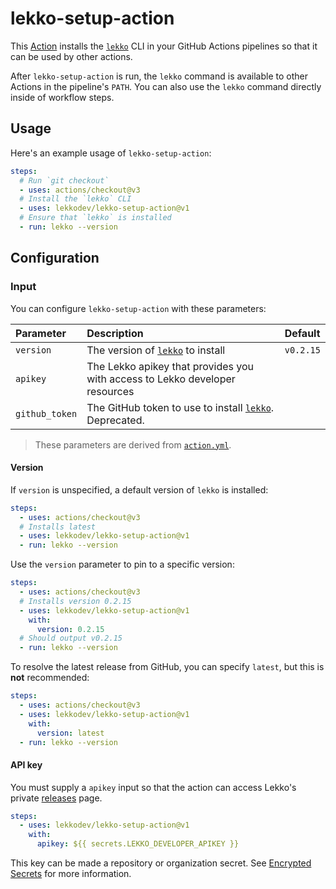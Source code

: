 # lekko-setup-action

This [Action] installs the [`lekko`][lekko-cli] CLI in your GitHub Actions pipelines so that it can be
used by other actions.

After `lekko-setup-action` is run, the `lekko` command is available to other Actions in the pipeline's
`PATH`. You can also use the `lekko` command directly inside of workflow steps.

## Usage

Here's an example usage of `lekko-setup-action`:

```yaml
steps:
  # Run `git checkout`
  - uses: actions/checkout@v3
  # Install the `lekko` CLI
  - uses: lekkodev/lekko-setup-action@v1
  # Ensure that `lekko` is installed
  - run: lekko --version
```

## Configuration

### Input

You can configure `lekko-setup-action` with these parameters:

| Parameter      | Description                                        | Default            |
|:---------------|:---------------------------------------------------|:-------------------|
| `version`      | The version of [`lekko`][lekko-cli] to install | `v0.2.15` |
| `apikey`      | The Lekko apikey that provides you with access to Lekko developer resources |  |
| `github_token` | The GitHub token to use to install [`lekko`][lekko-cli]. Deprecated.   |                    |

> These parameters are derived from [`action.yml`](./action.yml). <br>
#### Version

If `version` is unspecified, a default version of `lekko` is installed:

```yaml
steps:
  - uses: actions/checkout@v3
  # Installs latest
  - uses: lekkodev/lekko-setup-action@v1
  - run: lekko --version
```

Use the `version` parameter to pin to a specific version:

```yaml
steps:
  - uses: actions/checkout@v3
  # Installs version 0.2.15
  - uses: lekkodev/lekko-setup-action@v1
    with:
      version: 0.2.15
  # Should output v0.2.15
  - run: lekko --version
```

To resolve the latest release from GitHub, you can specify `latest`, but this is **not**
recommended:

```yaml
steps:
  - uses: actions/checkout@v3
  - uses: lekkodev/lekko-setup-action@v1
    with:
      version: latest
  - run: lekko --version
```

#### API key

You must supply a `apikey` input so that the action can access Lekko's private [releases] page.

```yaml
steps:
  - uses: lekkodev/lekko-setup-action@v1
    with:
      apikey: ${{ secrets.LEKKO_DEVELOPER_APIKEY }}
```
This key can be made a repository or organization secret. See [Encrypted Secrets][secrets] for more information. 


[action]: https://docs.github.com/actions
[lekko-cli]: https://github.com/lekkodev/cli
[releases]: https://github.com/lekkodev/cli/releases
[secrets]: https://docs.github.com/en/actions/security-guides/encrypted-secrets
